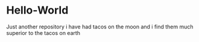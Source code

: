 # Hello-World
Just another repository 
i have had tacos on the moon and i find them much superior to the tacos on earth 
